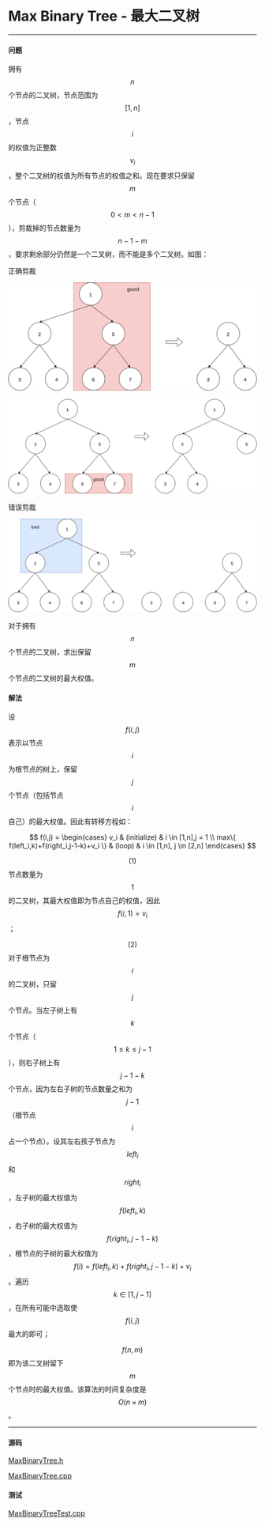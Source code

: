 <script type="text/javascript" src="https://cdnjs.cloudflare.com/ajax/libs/mathjax/2.7.1/MathJax.js?config=TeX-AMS-MML_HTMLorMML"></script>

# Max Binary Tree - 最大二叉树

--------

#### 问题

拥有$$ n $$个节点的二叉树，节点范围为$$ [1,n] $$，节点$$ i $$的权值为正整数$$ v_i $$，整个二叉树的权值为所有节点的权值之和。现在要求只保留$$ m $$个节点（$$ 0 \lt m \lt n-1 $$），剪裁掉的节点数量为$$ n-1-m $$，要求剩余部分仍然是一个二叉树，而不能是多个二叉树。如图：

正确剪裁

![MaxBinaryTree1.svg](../res/MaxBinaryTree1.svg)

![MaxBinaryTree2.svg](../res/MaxBinaryTree2.svg)

错误剪裁

![MaxBinaryTree3.svg](../res/MaxBinaryTree3.svg)

对于拥有$$ n $$个节点的二叉树，求出保留$$ m $$个节点的二叉树的最大权值。

#### 解法

设$$ f(i,j) $$表示以节点$$ i $$为根节点的树上，保留$$ j $$个节点（包括节点$$ i $$自己）的最大权值。因此有转移方程如：

$$
f(i,j) =
\begin{cases}
v_i                                                 &   (initialize)    &   i \in [1,n],j = 1 \\
max⁡\{ f(left_i,k)+f(right_i,j-1-k)+v_i \}          &   (loop)          &   i \in [1,n], j \in [2,n]
\end{cases}
$$

$$ (1) $$ 节点数量为$$ 1 $$的二叉树，其最大权值即为节点自己的权值，因此$$ f(i,1) = v_i $$；

$$ (2) $$ 对于根节点为$$ i $$的二叉树，只留$$ j $$个节点。当左子树上有$$ k $$个节点（$$ 1 \leq k \leq j-1 $$），则右子树上有$$ j-1-k $$个节点，因为左右子树的节点数量之和为$$ j - 1 $$（根节点$$ i $$占一个节点）。设其左右孩子节点为$$ left_i $$和$$ right_i $$，左子树的最大权值为$$ f(left_i,k) $$，右子树的最大权值为$$ f(right_i,j-1-k) $$，根节点的子树的最大权值为$$ f(i) = f(left_i, k) + f(right_i, j-1-k) + v_i $$。遍历$$ k \in [1, j-1] $$，在所有可能中选取使$$ f(i,j) $$最大的即可；

$$ f(n,m) $$即为该二叉树留下$$ m $$个节点时的最大权值。该算法的时间复杂度是$$ O(n \times m) $$。

--------

#### 源码

[MaxBinaryTree.h](https://github.com/linrongbin16/Way-to-Algorithm/blob/master/src/DynamicProgramming/TreeDP/MaxBinaryTree.h)

[MaxBinaryTree.cpp](https://github.com/linrongbin16/Way-to-Algorithm/blob/master/src/DynamicProgramming/TreeDP/MaxBinaryTree.cpp)

#### 测试

[MaxBinaryTreeTest.cpp](https://github.com/linrongbin16/Way-to-Algorithm/blob/master/src/DynamicProgramming/TreeDP/MaxBinaryTreeTest.cpp)

